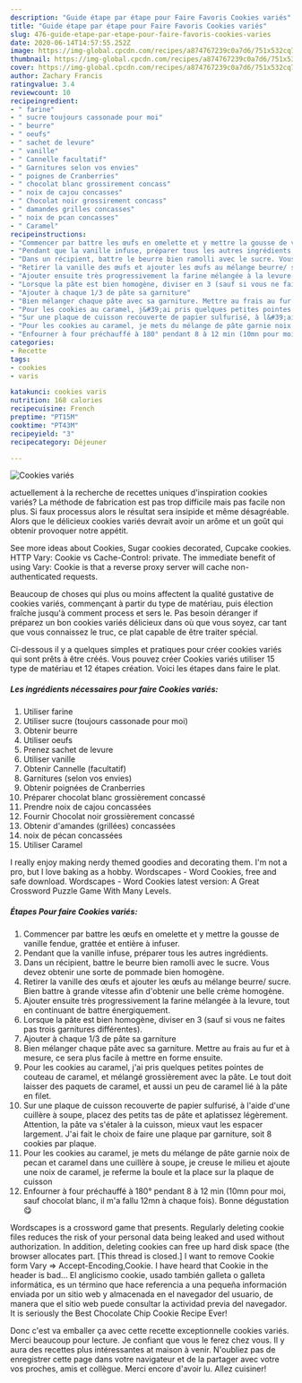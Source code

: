 ```yaml
---
description: "Guide étape par étape pour Faire Favoris Cookies variés"
title: "Guide étape par étape pour Faire Favoris Cookies variés"
slug: 476-guide-etape-par-etape-pour-faire-favoris-cookies-varies
date: 2020-06-14T14:57:55.252Z
image: https://img-global.cpcdn.com/recipes/a874767239c0a7d6/751x532cq70/cookies-varies-photo-principale-de-la-recette.jpg
thumbnail: https://img-global.cpcdn.com/recipes/a874767239c0a7d6/751x532cq70/cookies-varies-photo-principale-de-la-recette.jpg
cover: https://img-global.cpcdn.com/recipes/a874767239c0a7d6/751x532cq70/cookies-varies-photo-principale-de-la-recette.jpg
author: Zachary Francis
ratingvalue: 3.4
reviewcount: 10
recipeingredient:
- " farine"
- " sucre toujours cassonade pour moi"
- " beurre"
- " oeufs"
- " sachet de levure"
- " vanille"
- " Cannelle facultatif"
- " Garnitures selon vos envies"
- " poignes de Cranberries"
- " chocolat blanc grossirement concass"
- " noix de cajou concasses"
- " Chocolat noir grossirement concass"
- " damandes grilles concasses"
- " noix de pcan concasses"
- " Caramel"
recipeinstructions:
- "Commencer par battre les œufs en omelette et y mettre la gousse de vanille fendue, grattée et entière à infuser."
- "Pendant que la vanille infuse, préparer tous les autres ingrédients."
- "Dans un récipient, battre le beurre bien ramolli avec le sucre. Vous devez obtenir une sorte de pommade bien homogène."
- "Retirer la vanille des œufs et ajouter les œufs au mélange beurre/ sucre. Bien battre à grande vitesse afin d&#39;obtenir une belle crème homogène."
- "Ajouter ensuite très progressivement la farine mélangée à la levure, tout en continuant de battre énergiquement."
- "Lorsque la pâte est bien homogène, diviser en 3 (sauf si vous ne faites pas trois garnitures différentes)."
- "Ajouter à chaque 1/3 de pâte sa garniture"
- "Bien mélanger chaque pâte avec sa garniture. Mettre au frais au fur et à mesure, ce sera plus facile à mettre en forme ensuite."
- "Pour les cookies au caramel, j&#39;ai pris quelques petites pointes de couteau de caramel, et mélangé grossièrement avec la pâte. Le tout doit laisser des paquets de caramel, et aussi un peu de caramel lié à la pâte en filet."
- "Sur une plaque de cuisson recouverte de papier sulfurisé, à l&#39;aide d&#39;une cuillère à soupe, placez des petits tas de pâte et aplatissez légèrement. Attention, la pâte va s&#39;étaler à la cuisson, mieux vaut les espacer largement. J&#39;ai fait le choix de faire une plaque par garniture, soit 8 cookies par plaque."
- "Pour les cookies au caramel, je mets du mélange de pâte garnie noix de pecan et caramel dans une cuillère à soupe, je creuse le milieu et ajoute une noix de caramel, je referme la boule et la place sur la plaque de cuisson"
- "Enfourner à four préchauffé à 180° pendant 8 à 12 min (10mn pour moi, sauf chocolat blanc, il m&#39;a fallu 12mn à chaque fois). Bonne dégustation 😋"
categories:
- Recette
tags:
- cookies
- varis

katakunci: cookies varis 
nutrition: 168 calories
recipecuisine: French
preptime: "PT15M"
cooktime: "PT43M"
recipeyield: "3"
recipecategory: Déjeuner

---
```



![Cookies variés](https://img-global.cpcdn.com/recipes/a874767239c0a7d6/751x532cq70/cookies-varies-photo-principale-de-la-recette.jpg)

actuellement à la recherche de recettes uniques d'inspiration cookies variés? La méthode de fabrication est pas trop difficile mais pas facile non plus. Si faux processus alors le résultat sera insipide et même désagréable. Alors que le délicieux cookies variés devrait avoir un arôme et un goût qui obtenir provoquer notre appétit.

See more ideas about Cookies, Sugar cookies decorated, Cupcake cookies. HTTP Vary: Cookie vs Cache-Control: private. The immediate benefit of using Vary: Cookie is that a reverse proxy server will cache non-authenticated requests.

Beaucoup de choses qui plus ou moins affectent la qualité gustative de cookies variés, commençant à partir du type de matériau, puis élection fraîche jusqu'à comment process et sers le. Pas besoin déranger if préparez un bon cookies variés délicieux dans où que vous soyez, car tant que vous connaissez le truc, ce plat capable de être traiter spécial.


Ci-dessous il y a quelques simples et pratiques pour créer cookies variés qui sont prêts à être créés. Vous pouvez créer Cookies variés utiliser 15 type de matériau et 12 étapes création. Voici les étapes dans faire le plat.

<!--inarticleads1-->

##### Les ingrédients nécessaires pour faire Cookies variés:

1. Utiliser  farine
1. Utiliser  sucre (toujours cassonade pour moi)
1. Obtenir  beurre
1. Utiliser  oeufs
1. Prenez  sachet de levure
1. Utiliser  vanille
1. Obtenir  Cannelle (facultatif)
1.   Garnitures (selon vos envies)
1. Obtenir  poignées de Cranberries
1. Préparer  chocolat blanc grossièrement concassé
1. Prendre  noix de cajou concassées
1. Fournir  Chocolat noir grossièrement concassé
1. Obtenir  d&#39;amandes (grillées) concassées
1.   noix de pécan concassées
1. Utiliser  Caramel


I really enjoy making nerdy themed goodies and decorating them. I&#39;m not a pro, but I love baking as a hobby. Wordscapes - Word Cookies, free and safe download. Wordscapes - Word Cookies latest version: A Great Crossword Puzzle Game With Many Levels. 

<!--inarticleads2-->

##### Étapes Pour faire Cookies variés:

1. Commencer par battre les œufs en omelette et y mettre la gousse de vanille fendue, grattée et entière à infuser.
1. Pendant que la vanille infuse, préparer tous les autres ingrédients.
1. Dans un récipient, battre le beurre bien ramolli avec le sucre. Vous devez obtenir une sorte de pommade bien homogène.
1. Retirer la vanille des œufs et ajouter les œufs au mélange beurre/ sucre. Bien battre à grande vitesse afin d&#39;obtenir une belle crème homogène.
1. Ajouter ensuite très progressivement la farine mélangée à la levure, tout en continuant de battre énergiquement.
1. Lorsque la pâte est bien homogène, diviser en 3 (sauf si vous ne faites pas trois garnitures différentes).
1. Ajouter à chaque 1/3 de pâte sa garniture
1. Bien mélanger chaque pâte avec sa garniture. Mettre au frais au fur et à mesure, ce sera plus facile à mettre en forme ensuite.
1. Pour les cookies au caramel, j&#39;ai pris quelques petites pointes de couteau de caramel, et mélangé grossièrement avec la pâte. Le tout doit laisser des paquets de caramel, et aussi un peu de caramel lié à la pâte en filet.
1. Sur une plaque de cuisson recouverte de papier sulfurisé, à l&#39;aide d&#39;une cuillère à soupe, placez des petits tas de pâte et aplatissez légèrement. Attention, la pâte va s&#39;étaler à la cuisson, mieux vaut les espacer largement. J&#39;ai fait le choix de faire une plaque par garniture, soit 8 cookies par plaque.
1. Pour les cookies au caramel, je mets du mélange de pâte garnie noix de pecan et caramel dans une cuillère à soupe, je creuse le milieu et ajoute une noix de caramel, je referme la boule et la place sur la plaque de cuisson
1. Enfourner à four préchauffé à 180° pendant 8 à 12 min (10mn pour moi, sauf chocolat blanc, il m&#39;a fallu 12mn à chaque fois). Bonne dégustation 😋


Wordscapes is a crossword game that presents. Regularly deleting cookie files reduces the risk of your personal data being leaked and used without authorization. In addition, deleting cookies can free up hard disk space (the browser allocates part. [This thread is closed.] I want to remove Cookie form Vary =&gt; Accept-Encoding,Cookie. I have heard that Cookie in the header is bad… El anglicismo cookie, usado también galleta o galleta informática, es un término que hace referencia a una pequeña información enviada por un sitio web y almacenada en el navegador del usuario, de manera que el sitio web puede consultar la actividad previa del navegador. It is seriously the Best Chocolate Chip Cookie Recipe Ever! 


Donc c'est va emballer ça avec cette recette exceptionnelle cookies variés. Merci beaucoup pour lecture. Je confiant que vous le ferez chez vous. Il y aura des recettes plus  intéressantes at maison à venir. N'oubliez pas de enregistrer cette page dans votre navigateur et de la partager avec votre vos proches, amis et collègue. Merci encore d'avoir lu. Allez cuisiner!
